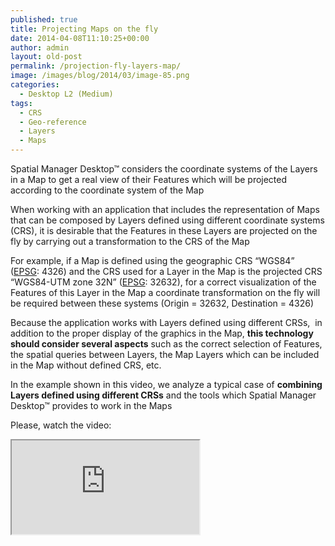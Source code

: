 ```yaml
---
published: true
title: Projecting Maps on the fly
date: 2014-04-08T11:10:25+00:00
author: admin
layout: old-post
permalink: /projection-fly-layers-map/
image: /images/blog/2014/03/image-85.png
categories:
  - Desktop L2 (Medium)
tags:
  - CRS
  - Geo-reference
  - Layers
  - Maps
---
```

Spatial Manager Desktop™ considers the coordinate systems of the Layers in a Map to get a real view of their Features which will be projected according to the coordinate system of the Map <!--more-->

When working with an application that includes the representation of Maps that can be composed by Layers defined using different coordinate systems (CRS), it is desirable that the Features in these Layers are projected on the fly by carrying out a transformation to the CRS of the Map

For example, if a Map is defined using the geographic CRS &#8220;WGS84&#8221; (<a title="EPSG Geodetic Parameter Dataset" href="http://www.epsg-registry.org/" target="_blank" rel="nofollow">EPSG</a>: 4326) and the CRS used for a Layer in the Map is the projected CRS &#8220;WGS84-UTM zone 32N&#8221; (<a title="EPSG Geodetic Parameter Dataset" href="http://www.epsg-registry.org/" target="_blank" rel="nofollow">EPSG</a>: 32632), for a correct visualization of the Features of this Layer in the Map a coordinate transformation on the fly will be required between these systems (Origin = 32632, Destination = 4326)

Because the application works with Layers defined using different CRSs,  in addition to the proper display of the graphics in the Map, **this technology should consider several aspects** such as the correct selection of Features, the spatial queries between Layers, the Map Layers which can be included in the Map without defined CRS, etc.

In the example shown in this video, we analyze a typical case of **combining Layers defined using different CRSs** and the tools which Spatial Manager Desktop™ provides to work in the Maps

Please, watch the video:

<div class="embed-responsive embed-responsive-16by9">
  <iframe class="embed-responsive-item" src="https://www.youtube.com/embed/77Kgd39QB7M" allowfullscreen></iframe>
</div>